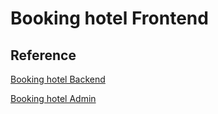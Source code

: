 # Booking hotel Frontend

## Reference

[Booking hotel Backend](https://github.com/congnghiahieu/booking-backend)

[Booking hotel Admin](https://github.com/congnghiahieu/booking-admin)
